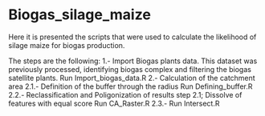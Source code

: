 # Biogas_silage_maize

Here it is presented the scripts that were used to calculate the likelihood of silage maize for biogas production.

The steps are the following:
1.- Import Biogas plants data. This dataset was previously processed, identifying biogas complex and filtering the biogas satellite plants.
Run Import_biogas_data.R
2.- Calculation of the catchment area
2.1.- Definition of the buffer through the radius 
Run Defining_buffer.R
2.2.- Reclassification and Poligonization of results step 2.1; Dissolve of features with equal score 
Run CA_Raster.R
2.3.- 
Run Intersect.R
